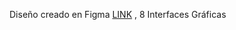 Diseño creado en Figma [LINK](https://www.figma.com/design/mGX21esYSVzsbjDAn6wYKf/Perfulandia?node-id=0-1&p=f&t=sWXyZ3NDL3bxW9u6-0)
, 8 Interfaces Gráficas
